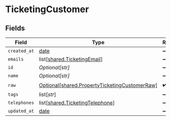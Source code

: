 # TicketingCustomer


## Fields

| Field                                                                                                    | Type                                                                                                     | Required                                                                                                 | Description                                                                                              |
| -------------------------------------------------------------------------------------------------------- | -------------------------------------------------------------------------------------------------------- | -------------------------------------------------------------------------------------------------------- | -------------------------------------------------------------------------------------------------------- |
| `created_at`                                                                                             | [date](https://docs.python.org/3/library/datetime.html#date-objects)                                     | :heavy_minus_sign:                                                                                       | N/A                                                                                                      |
| `emails`                                                                                                 | list[[shared.TicketingEmail](undefined/models/shared/ticketingemail.md)]                                 | :heavy_minus_sign:                                                                                       | N/A                                                                                                      |
| `id`                                                                                                     | *Optional[str]*                                                                                          | :heavy_minus_sign:                                                                                       | N/A                                                                                                      |
| `name`                                                                                                   | *Optional[str]*                                                                                          | :heavy_minus_sign:                                                                                       | N/A                                                                                                      |
| `raw`                                                                                                    | [Optional[shared.PropertyTicketingCustomerRaw]](undefined/models/shared/propertyticketingcustomerraw.md) | :heavy_check_mark:                                                                                       | N/A                                                                                                      |
| `tags`                                                                                                   | list[*str*]                                                                                              | :heavy_minus_sign:                                                                                       | N/A                                                                                                      |
| `telephones`                                                                                             | list[[shared.TicketingTelephone](undefined/models/shared/ticketingtelephone.md)]                         | :heavy_minus_sign:                                                                                       | N/A                                                                                                      |
| `updated_at`                                                                                             | [date](https://docs.python.org/3/library/datetime.html#date-objects)                                     | :heavy_minus_sign:                                                                                       | N/A                                                                                                      |